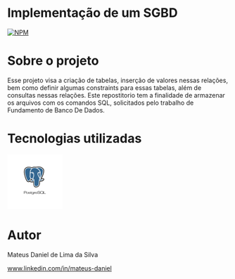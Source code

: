 # Implementação de um SGBD
[![NPM](https://img.shields.io/npm/l/react)](https://github.com/mateusdanie/AVL-Work-University/blob/master/LICENSE) 

# Sobre o projeto

Esse projeto visa a criação de tabelas, inserção de valores nessas relações, bem como definir algumas constraints para essas tabelas, além de consultas nessas relações. Este repostitorio tem a finalidade de armazenar os arquivos com os comandos SQL, solicitados pelo trabalho de Fundamento de Banco De Dados.

# Tecnologias utilizadas
![SQL](https://github.com/mateusdanie/SGBD/blob/master/PostgreSQL.png)

# Autor

Mateus Daniel de Lima da Silva

www.linkedin.com/in/mateus-daniel

